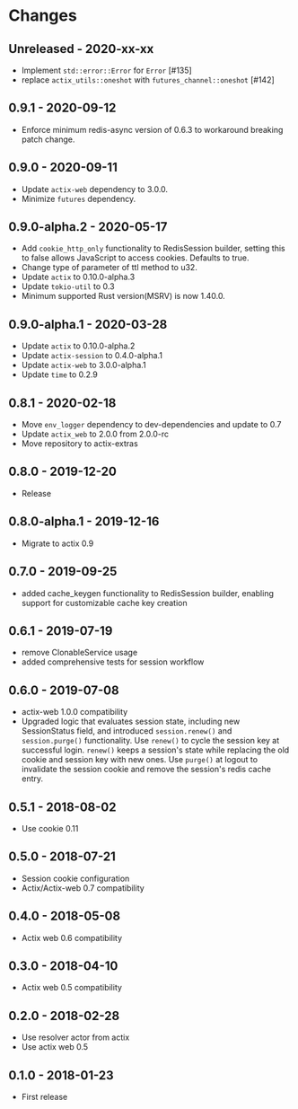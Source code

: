 # Changes

## Unreleased - 2020-xx-xx
* Implement `std::error::Error` for `Error` [#135]
* replace `actix_utils::oneshot` with `futures_channel::oneshot` [#142]

## 0.9.1 - 2020-09-12
* Enforce minimum redis-async version of 0.6.3 to workaround breaking patch change.


## 0.9.0 - 2020-09-11
* Update `actix-web` dependency to 3.0.0.
* Minimize `futures` dependency.


## 0.9.0-alpha.2 - 2020-05-17
* Add `cookie_http_only` functionality to RedisSession builder, setting this
  to false allows JavaScript to access cookies. Defaults to true.
* Change type of parameter of ttl method to u32.
* Update `actix` to 0.10.0-alpha.3
* Update `tokio-util` to 0.3
* Minimum supported Rust version(MSRV) is now 1.40.0.


## 0.9.0-alpha.1 - 2020-03-28
* Update `actix` to 0.10.0-alpha.2
* Update `actix-session` to 0.4.0-alpha.1
* Update `actix-web` to 3.0.0-alpha.1
* Update `time` to 0.2.9


## 0.8.1 - 2020-02-18
* Move `env_logger` dependency to dev-dependencies and update to 0.7
* Update `actix_web` to 2.0.0 from 2.0.0-rc
* Move repository to actix-extras


## 0.8.0 - 2019-12-20
* Release


## 0.8.0-alpha.1 - 2019-12-16
* Migrate to actix 0.9


## 0.7.0 - 2019-09-25
* added cache_keygen functionality to RedisSession builder, enabling support for
  customizable cache key creation


## 0.6.1 - 2019-07-19
* remove ClonableService usage
* added comprehensive tests for session workflow


## 0.6.0 - 2019-07-08
* actix-web 1.0.0 compatibility
* Upgraded logic that evaluates session state, including new SessionStatus field,
  and introduced ``session.renew()`` and ``session.purge()`` functionality.
  Use ``renew()`` to cycle the session key at successful login.  ``renew()`` keeps a
  session's state while replacing the old cookie and session key with new ones.
  Use ``purge()`` at logout to invalidate the session cookie and remove the
  session's redis cache entry.


## 0.5.1 - 2018-08-02
* Use cookie 0.11


## 0.5.0 - 2018-07-21
* Session cookie configuration
* Actix/Actix-web 0.7 compatibility


## 0.4.0 - 2018-05-08
* Actix web 0.6 compatibility


## 0.3.0 - 2018-04-10
* Actix web 0.5 compatibility


## 0.2.0 - 2018-02-28
* Use resolver actor from actix
* Use actix web 0.5


## 0.1.0 - 2018-01-23
* First release
